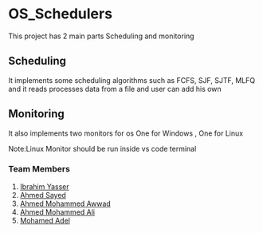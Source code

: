 # OS_Schedulers
This project has 2 main parts 
Scheduling and monitoring
## Scheduling
It implements some scheduling algorithms such as FCFS, SJF, SJTF, MLFQ
and it reads processes data from a file and user can add his own

## Monitoring
It also implements two monitors for os
One for Windows , One for Linux

Note:Linux Monitor should be run inside vs code terminal



### Team Members

1. [Ibrahim Yasser](https://github.com/ibrahemyasser)
2. [Ahmed Sayed](https://github.com/ahmed1958)
3. [Ahmed Mohammed Awwad](https://github.com/Ahmed-Awwad99)
4. [Ahmed Mohammed Ali](https://github.com/ahmedmalii)
5. [Mohamed Adel](https://github.com/d01a)

